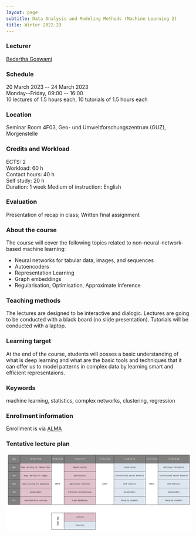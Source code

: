 ```yaml
---
layout: page
subtitle: Data Analysis and Modeling Methods (Machine Learning 2)
title: Winter 2022-23
---
```


### Lecturer

[Bedartha Goswami](https://machineclimate.de/people/goswami/)

### Schedule

20 March 2023 -- 24 March 2023  
Monday--Friday, 09:00 -- 16:00  
10 lectures of 1.5 hours each, 10 tutorials of 1.5 hours each   

### Location

Seminar Room 4F03, Geo- und Umweltforschungszentrum (GUZ), Morgenstelle

### Credits and Workload

ECTS: 2  
Workload: 60 h  
Contact hours: 40 h  
Self study: 20 h  
Duration: 1 week
Medium of instruction: English

### Evaluation

Presentation of recap in class; Written final assignment


### About the course

The course will cover the following topics related to
non-neural-network-based machine learning:

- Neural networks for tabular data, images, and sequences
- Autoencoders
- Representation Learning
- Graph embeddings
- Regularisation, Optimisation, Approximate Inference


### Teaching methods

The lectures are designed to be interactive and dialogic. Lectures are
going to be conducted with a black board (no slide presentation).
Tutorials will be conducted with a laptop.

### Learning target

At the end of the course, students will posses a basic understanding of
what is deep learning and what are the basic tools and techniques
that it can offer us to model patterns in complex data by learning smart
and efficient representaions.


### Keywords

machine learning, statistics, complex networks, clustering, regression

### Enrollment information

Enrollment is via [ALMA](https://alma.uni-tuebingen.de/)


### Tentative lecture plan


[![ML2-Lecture-Plan](/img/wise2223_ml2_lectureplan.png)](https://machineclimate.de/img/wise2223_ml2_lectureplan.png)


